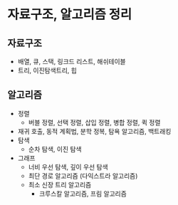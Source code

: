 # 자료구조, 알고리즘 정리

## 자료구조

* 배열, 큐, 스택, 링크드 리스트, 해쉬테이블
* 트리, 이진탐색트리, 힙

## 알고리즘

* 정렬
  * 버블 정렬, 선택 정렬, 삽입 정렬, 병합 정렬, 퀵 정렬
* 재귀 호출, 동적 계획법, 분학 정복, 탐욕 알고리즘, 백트래킹
* 탐색
  * 순차 탐색, 이진 탐색
* 그래프
  * 너비 우선 탐색, 깊이 우선 탐색
  * 최단 경로 알고리즘 (다익스트라 알고리즘)
  * 최소 신장 트리 알고리즘
    * 크루스칼 알고리즘, 프림 알고리즘

